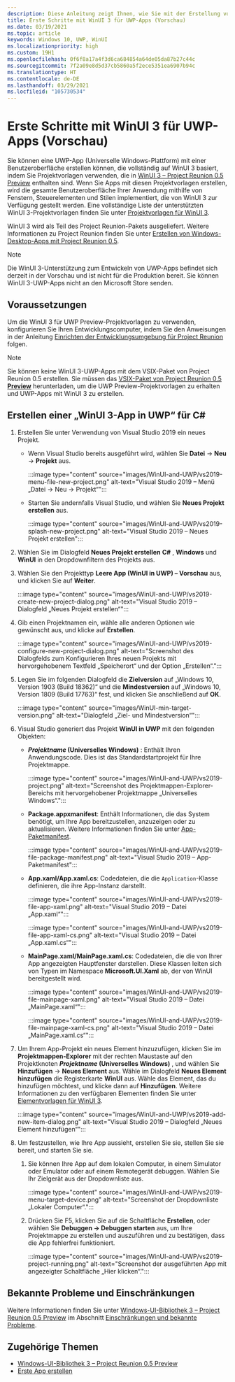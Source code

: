 ```yaml
---
description: Diese Anleitung zeigt Ihnen, wie Sie mit der Erstellung von UWP-Apps mit einer WinUI 3-Benutzeroberfläche beginnen können.
title: Erste Schritte mit WinUI 3 für UWP-Apps (Vorschau)
ms.date: 03/19/2021
ms.topic: article
keywords: Windows 10, UWP, WinUI
ms.localizationpriority: high
ms.custom: 19H1
ms.openlocfilehash: 0f6f8a17a4f3d6ca684854a64de05da87b27c44c
ms.sourcegitcommit: 7f2a09e8d5d37cb5860a5f2ece5351ea6907b94c
ms.translationtype: HT
ms.contentlocale: de-DE
ms.lasthandoff: 03/29/2021
ms.locfileid: "105730534"
---
```

# <a name="get-started-with-winui-3-for-uwp-apps-preview"></a>Erste Schritte mit WinUI 3 für UWP-Apps (Vorschau)

Sie können eine UWP-App (Universelle Windows-Plattform) mit einer Benutzeroberfläche erstellen können, die vollständig auf WinUI 3 basiert, indem Sie Projektvorlagen verwenden, die in [WinUI 3 – Project Reunion 0.5 Preview](release-notes/winui3-project-reunion-0.5-preview.md) enthalten sind. Wenn Sie Apps mit diesen Projektvorlagen erstellen, wird die gesamte Benutzeroberfläche Ihrer Anwendung mithilfe von Fenstern, Steuerelementen und Stilen implementiert, die von WinUI 3 zur Verfügung gestellt werden. Eine vollständige Liste der unterstützten WinUI 3-Projektvorlagen finden Sie unter [Projektvorlagen für WinUI 3](winui-project-templates-in-visual-studio.md#project-templates-for-winui-3).

WinUI 3 wird als Teil des Project Reunion-Pakets ausgeliefert. Weitere Informationen zu Project Reunion finden Sie unter [Erstellen von Windows-Desktop-Apps mit Project Reunion 0.5](../../project-reunion/index.md).

> [!NOTE] 
> Die WinUI 3-Unterstützung zum Entwickeln von UWP-Apps befindet sich derzeit in der Vorschau und ist nicht für die Produktion bereit. Sie können WinUI 3-UWP-Apps nicht an den Microsoft Store senden.

## <a name="prerequisites"></a>Voraussetzungen

Um die WinUI 3 für UWP Preview-Projektvorlagen zu verwenden, konfigurieren Sie Ihren Entwicklungscomputer, indem Sie den Anweisungen in der Anleitung [Einrichten der Entwicklungsumgebung für Project Reunion](../../project-reunion/get-started-with-project-reunion.md#set-up-your-development-environment) folgen. 

> [!NOTE]
> Sie können keine WinUI 3-UWP-Apps mit dem VSIX-Paket von Project Reunion 0.5 erstellen. Sie müssen das [VSIX-Paket von Project Reunion 0.5 **Preview**](https://aka.ms/projectreunion/previewdownload) herunterladen, um die UWP Preview-Projektvorlagen zu erhalten und UWP-Apps mit WinUI 3 zu erstellen. 

## <a name="create-a-winui-3-app-in-uwp-for-c"></a>Erstellen einer „WinUI 3-App in UWP“ für C#

1. Erstellen Sie unter Verwendung von Visual Studio 2019 ein neues Projekt.
   - Wenn Visual Studio bereits ausgeführt wird, wählen Sie **Datei** -> **Neu** -> **Projekt** aus.

       :::image type="content" source="images/WinUI-and-UWP/vs2019-menu-file-new-project.png" alt-text="Visual Studio 2019 – Menü „Datei -> Neu -> Projekt“":::

   - Starten Sie andernfalls Visual Studio, und wählen Sie **Neues Projekt erstellen** aus.

       :::image type="content" source="images/WinUI-and-UWP/vs2019-splash-new-project.png" alt-text="Visual Studio 2019 – Neues Projekt erstellen":::

2. Wählen Sie im Dialogfeld **Neues Projekt erstellen** **C#** , **Windows** und **WinUI** in den Dropdownfiltern des Projekts aus.

3. Wählen Sie den Projekttyp **Leere App (WinUI in UWP) – Vorschau** aus, und klicken Sie auf **Weiter**.

    :::image type="content" source="images/WinUI-and-UWP/vs2019-create-new-project-dialog.png" alt-text="Visual Studio 2019 – Dialogfeld „Neues Projekt erstellen“":::

4. Gib einen Projektnamen ein, wähle alle anderen Optionen wie gewünscht aus, und klicke auf **Erstellen**.

    :::image type="content" source="images/WinUI-and-UWP/vs2019-configure-new-project-dialog.png" alt-text="Screenshot des Dialogfelds zum Konfigurieren Ihres neuen Projekts mit hervorgehobenem Textfeld „Speicherort“ und der Option „Erstellen“.":::

5. Legen Sie im folgenden Dialogfeld die **Zielversion** auf „Windows 10, Version 1903 (Build 18362)“ und die **Mindestversion** auf „Windows 10, Version 1809 (Build 17763)“ fest, und klicken Sie anschließend auf **OK**.

    :::image type="content" source="images/WinUI-min-target-version.png" alt-text="Dialogfeld „Ziel- und Mindestversion“":::

6. Visual Studio generiert das Projekt **WinUI in UWP** mit den folgenden Objekten:

    - ***Projektname* (Universelles Windows)** : Enthält Ihren Anwendungscode. Dies ist das Standardstartprojekt für Ihre Projektmappe.

        :::image type="content" source="images/WinUI-and-UWP/vs2019-project.png" alt-text="Screenshot des Projektmappen-Explorer-Bereichs mit hervorgehobener Projektmappe „Universelles Windows“.":::

    - **Package.appxmanifest**: Enthält Informationen, die das System benötigt, um Ihre App bereitzustellen, anzuzeigen oder zu aktualisieren. Weitere Informationen finden Sie unter [App-Paketmanifest](/uwp/schemas/appxpackage/appx-package-manifest).

        :::image type="content" source="images/WinUI-and-UWP/vs2019-file-package-manifest.png" alt-text="Visual Studio 2019 – App-Paketmanifest":::

    - **App.xaml/App.xaml.cs**: Codedateien, die die `Application`-Klasse definieren, die ihre App-Instanz darstellt.

        :::image type="content" source="images/WinUI-and-UWP/vs2019-file-app-xaml.png" alt-text="Visual Studio 2019 – Datei „App.xaml“":::

        :::image type="content" source="images/WinUI-and-UWP/vs2019-file-app-xaml-cs.png" alt-text="Visual Studio 2019 – Datei „App.xaml.cs“":::

    - **MainPage.xaml/MainPage.xaml.cs**: Codedateien, die die von Ihrer App angezeigten Hauptfenster darstellen. Diese Klassen leiten sich von Typen im Namespace **Microsoft.UI.Xaml** ab, der von WinUI bereitgestellt wird.

        :::image type="content" source="images/WinUI-and-UWP/vs2019-file-mainpage-xaml.png" alt-text="Visual Studio 2019 – Datei „MainPage.xaml“":::

        :::image type="content" source="images/WinUI-and-UWP/vs2019-file-mainpage-xaml-cs.png" alt-text="Visual Studio 2019 – Datei „MainPage.xaml.cs“":::

7. Um Ihrem App-Projekt ein neues Element hinzuzufügen, klicken Sie im **Projektmappen-Explorer** mit der rechten Maustaste auf den Projektknoten ***Projektname* (Universelles Windows)** , und wählen Sie **Hinzufügen** -> **Neues Element** aus. Wähle im Dialogfeld **Neues Element hinzufügen** die Registerkarte **WinUI** aus. Wähle das Element, das du hinzufügen möchtest, und klicke dann auf **Hinzufügen**. Weitere Informationen zu den verfügbaren Elementen finden Sie unter [Elementvorlagen für WinUI 3](winui-project-templates-in-visual-studio.md#item-templates-for-winui-3).

    :::image type="content" source="images/WinUI-and-UWP/vs2019-add-new-item-dialog.png" alt-text="Visual Studio 2019 – Dialogfeld „Neues Element hinzufügen“":::

8. Um festzustellen, wie Ihre App aussieht, erstellen Sie sie, stellen Sie sie bereit, und starten Sie sie.

    1. Sie können Ihre App auf dem lokalen Computer, in einem Simulator oder Emulator oder auf einem Remotegerät debuggen. Wählen Sie Ihr Zielgerät aus der Dropdownliste aus.

        :::image type="content" source="images/WinUI-and-UWP/vs2019-menu-target-device.png" alt-text="Screenshot der Dropdownliste „Lokaler Computer“.":::

    1. Drücken Sie F5, klicken Sie auf die Schaltfläche **Erstellen**, oder wählen Sie **Debuggen -> Debuggen starten** aus, um Ihre Projektmappe zu erstellen und auszuführen und zu bestätigen, dass die App fehlerfrei funktioniert.

        :::image type="content" source="images/WinUI-and-UWP/vs2019-project-running.png" alt-text="Screenshot der ausgeführten App mit angezeigter Schaltfläche „Hier klicken“.":::

## <a name="known-issues-and-limitations"></a>Bekannte Probleme und Einschränkungen

Weitere Informationen finden Sie unter [Windows-UI-Bibliothek 3 – Project Reunion 0.5 Preview](release-notes/winui3-project-reunion-0.5-preview.md) im Abschnitt [Einschränkungen und bekannte Probleme](index.md#limitations-and-known-issues).

## <a name="related-topics"></a>Zugehörige Themen

- [Windows-UI-Bibliothek 3 – Project Reunion 0.5 Preview](release-notes/winui3-project-reunion-0.5-preview.md)
- [Erste App erstellen](/windows/uwp/get-started/your-first-app)
